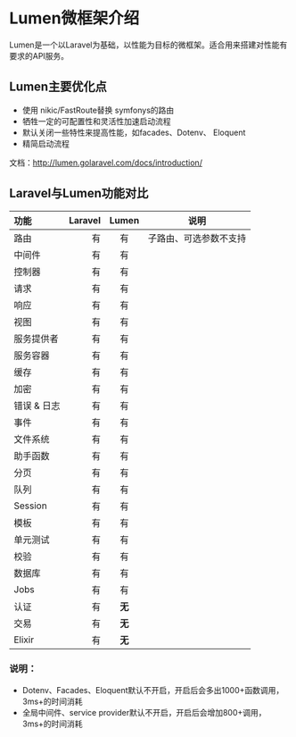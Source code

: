 
# Lumen微框架介绍
Lumen是一个以Laravel为基础，以性能为目标的微框架。适合用来搭建对性能有要求的API服务。

## Lumen主要优化点
* 使用 nikic/FastRoute替换 symfonys的路由
* 牺牲一定的可配置性和灵活性加速启动流程
* 默认关闭一些特性来提高性能，如facades、Dotenv、 Eloquent
* 精简启动流程

文档：http://lumen.golaravel.com/docs/introduction/

## Laravel与Lumen功能对比
| 功能      |     Laravel |   Lumen   |说明   |
| :-------- | --------:| :------: | :------: |
|路由| 有 | 有 |  子路由、可选参数不支持 |
|中间件| 有 | 有 |   |
|控制器| 有 | 有 |   |
|请求| 有 | 有 |   |
|响应| 有 | 有 |   |
|视图| 有 | 有 |   |
|服务提供者| 有 | 有 |   |
|服务容器| 有 | 有 |   |
|缓存| 有 | 有 |   |
|加密| 有 | 有 |   |
|错误 & 日志| 有 | 有 |   |
|事件| 有 | 有 |   |
|文件系统| 有 | 有 |   |
|助手函数| 有 | 有 |   |
|分页| 有 | 有 |   |
|队列| 有 | 有 |   |
|Session| 有 | 有 |   |
|模板| 有 | 有 |   |
|单元测试| 有 | 有 |   |
|校验| 有 | 有 |   |
|数据库| 有 | 有 |   |
|Jobs| 有 | 有 |   |
|认证| 有 | **无** |   |
|交易| 有 | **无** |   |
|Elixir| 有 | **无** |   |
### 说明：
* Dotenv、Facades、Eloquent默认不开启，开启后会多出1000+函数调用，3ms+的时间消耗
* 全局中间件、service provider默认不开启，开启后会增加800+调用，3ms+的时间消耗

